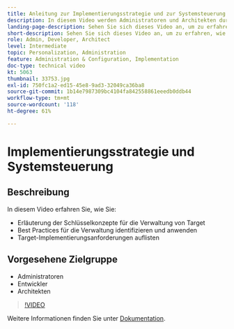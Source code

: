 ```yaml
---
title: Anleitung zur Implementierungsstrategie und zur Systemsteuerung
description: In diesem Video werden Administratoren und Architekten durch wichtige Konzepte bei der Verwaltung und Implementierung von Adobe Target geführt. Sehen Sie sich dieses Video an, um zu erfahren, wie Sie Best Practices für die Verwaltung identifizieren und anwenden und die Anforderungen für die Implementierung von Target auflisten.
landing-page-description: Sehen Sie sich dieses Video an, um zu erfahren, wie Sie Best Practices für die Verwaltung identifizieren und anwenden und die Anforderungen für die Implementierung von Target auflisten.
short-description: Sehen Sie sich dieses Video an, um zu erfahren, wie Sie Best Practices für die Verwaltung identifizieren und anwenden und die Anforderungen für die Implementierung von Target auflisten.
role: Admin, Developer, Architect
level: Intermediate
topic: Personalization, Administration
feature: Administration & Configuration, Implementation
doc-type: technical video
kt: 5063
thumbnail: 33753.jpg
exl-id: 750fc1a2-ed15-45e8-9ad3-32049ca36ba8
source-git-commit: 1b14e7987309bc4104fa842558861eeedb0ddb44
workflow-type: tm+mt
source-wordcount: '118'
ht-degree: 61%

---
```


# Implementierungsstrategie und Systemsteuerung

## Beschreibung

In diesem Video erfahren Sie, wie Sie:

* Erläuterung der Schlüsselkonzepte für die Verwaltung von Target
* Best Practices für die Verwaltung identifizieren und anwenden
* Target-Implementierungsanforderungen auflisten

## Vorgesehene Zielgruppe

* Administratoren
* Entwickler
* Architekten

>[!VIDEO](https://video.tv.adobe.com/v/33753/?quality=12)

Weitere Informationen finden Sie unter [Dokumentation](https://experienceleague.adobe.com/docs/target/using/administer/administrating-target.html?lang=en).
